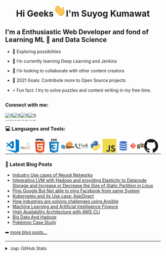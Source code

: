 ### <h1 align='center'> Hi Geeks<img src="https://raw.githubusercontent.com/ABSphreak/ABSphreak/master/gifs/Hi.gif"  width="40" height="40">I'm Suyog Kumawat</h1>

## I'm a Enthusiastic Web Developer and fond of Learning ML 🚀 and Data Science

- 🔭 Exploring possibilities

- 🌱 I’m currently learning Deep Learning and Jenkins

- 👯 I’m looking to collaborate with other content creators

- 🥅 2021 Goals: Contribute more to Open Source projects

- ⚡ Fun fact: I try to solve puzzles and content writing in my free time.

### Connect with me:
[<img align="left" alt="Suyog Kumawat's DEV Community Profile" src="https://d2fltix0v2e0sb.cloudfront.net/dev-badge.svg" height="25" width="25" />][DEV]
[<img align="left" alt="SuyogKumawat | YouTube" src="https://cdn.jsdelivr.net/npm/simple-icons@v3/icons/youtube.svg" height="25" width="25" />][youtube]
[<img align="left" alt="SuyogKumawat | Twitter" src="https://cdn.jsdelivr.net/npm/simple-icons@v3/icons/twitter.svg" height="25" width="25"/>][twitter]
[<img align="left" alt="SuyogKumawat | LinkedIn" src="https://cdn.jsdelivr.net/npm/simple-icons@v3/icons/linkedin.svg" height="25" width="25" />][linkedin]


<br />

### 💻 Languages and Tools:

<img align="left" alt="Visual Studio Code" src="https://raw.githubusercontent.com/github/explore/80688e429a7d4ef2fca1e82350fe8e3517d3494d/topics/visual-studio-code/visual-studio-code.png" width="45" height="45"/>
<img align="left" alt="mysql" src="https://raw.githubusercontent.com/github/explore/80688e429a7d4ef2fca1e82350fe8e3517d3494d/topics/mysql/mysql.png" width="45" height="45" />   
<img align="left" alt="HTML5" src="https://raw.githubusercontent.com/github/explore/80688e429a7d4ef2fca1e82350fe8e3517d3494d/topics/html/html.png" width="45" height="45" />   
<img align="left" alt="CSS" src="https://raw.githubusercontent.com/github/explore/80688e429a7d4ef2fca1e82350fe8e3517d3494d/topics/css/css.png" width="45" height="45" />
<img align="left" alt="SCKIT" src="https://raw.githubusercontent.com/github/explore/80688e429a7d4ef2fca1e82350fe8e3517d3494d/topics/scikit-learn/scikit-learn.png" width="45" height="45" />
<img align="left" alt="SCKIT" src="https://raw.githubusercontent.com/github/explore/80688e429a7d4ef2fca1e82350fe8e3517d3494d/topics/flask/flask.png" width="45" height="45" />
<img align="left" alt="SCKIT" src="https://raw.githubusercontent.com/github/explore/80688e429a7d4ef2fca1e82350fe8e3517d3494d/topics/python/python.png" width="45" height="45" />
<img align="left" alt="JavaScript" src="https://raw.githubusercontent.com/github/explore/80688e429a7d4ef2fca1e82350fe8e3517d3494d/topics/javascript/javascript.png" width="45" height="45"/>
<img align="left" alt="SQL" src="https://raw.githubusercontent.com/github/explore/80688e429a7d4ef2fca1e82350fe8e3517d3494d/topics/sql/sql.png" width="45" height="45"/>
<img align="left" alt="Git" src="https://raw.githubusercontent.com/github/explore/80688e429a7d4ef2fca1e82350fe8e3517d3494d/topics/git/git.png" width="45" height="45"/>
<img align="left" alt="GitHub" src="https://raw.githubusercontent.com/github/explore/78df643247d429f6cc873026c0622819ad797942/topics/github/github.png" width="45" height="45"/>

<br />
<br />

---

### 📕 Latest Blog Posts

<!-- BLOG-POST-LIST:START -->
- [Industry Use cases of Neural Networks](https://suyogkumawat1999.medium.com/industry-use-cases-of-neural-networks-d0c73973716b)
- [Integrating LVM with Hadoop and providing Elasticity to Datanode Storage and Increase or Decrease the Size of Static Partition in Linux](https://suyogkumawat1999.medium.com/integrating-lvm-with-hadoop-and-providing-elasticity-to-datanode-storage-and-increase-or-decrease-e2363aaad016)
- [Ping Google But Not able to ping Facebook from same System](https://suyogkumawat1999.medium.com/ping-google-but-not-able-to-ping-facebook-from-same-system-6c12ed79dc76)
- [Kubernetes and its Use case: AppDirect](https://suyogkumawat1999.medium.com/kubernetes-and-its-use-case-appdirect-62e7c6cd37c7)
- [How industries are solving challenges using Ansible](https://www.linkedin.com/pulse/how-industries-solving-challenges-using-ansible-suyog-kumawat/)
- [Machine Learning and Artificial Intelligence Finance](https://www.linkedin.com/pulse/machine-learning-artificial-intelligence-finance-suyog-kumawat/)
- [High Availability Architecture with AWS CLI](https://www.linkedin.com/pulse/high-availability-architecture-aws-cli-suyog-kumawat/)
- [Big Data And Hadoop](https://www.linkedin.com/pulse/big-data-hadoop-suyog-kumawat/)
- [Pokémon Case Study](https://www.linkedin.com/pulse/pok%25C3%25A9mon-case-study-suyog-kumawat/)

<!-- BLOG-POST-LIST:END -->

➡️ [more blog posts...](https://knowledgepython3.blogspot.com/)

---

<details>
  <summary>:zap: GitHub Stats</summary>

  <img align="left" alt="SuyogKumawat GitHub Stats" src="https://github-readme-stats.codestackr.vercel.app/api?username=SuyogKumawat&show_icons=true&hide_border=true" />

</details>


[twitter]: https://twitter.com/kumawat_suyog
[youtube]: https://www.youtube.com/watch?v=RipELJ_EvLw
[linkedin]:https://www.linkedin.com/in/suyog-kumawat-7882b7171/
[DEV]:https://dev.to/suyogkumawat

